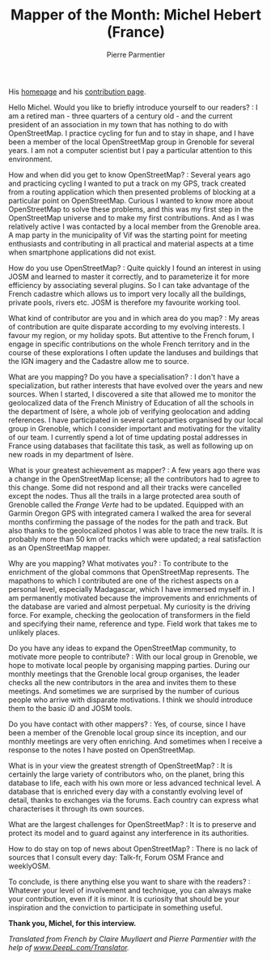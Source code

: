 ﻿---
title: "Mapper of the Month: Michel Hebert (France)"
cover:
categories: ["motm"]
author: Pierre Parmentier
---

His [homepage](https://www.openstreetmap.org/user/chimel38) and his [contribution page](http://hdyc.neis-one.org/?chimel38).

Hello Michel. Would you like to briefly introduce yourself to our readers?
: I am a retired man - three quarters of a century old - and the current president of an association in my town that has nothing to do with OpenStreetMap. I practice cycling for fun and to stay in shape, and I have been a member of the local OpenStreetMap group in Grenoble for several years. I am not a computer scientist but I pay a particular attention to this environment.

How and when did you get to know OpenStreetMap?
: Several years ago and practicing cycling I wanted to put a track on my GPS, track created from a routing application which then presented problems of blocking at a particular point on OpenStreetMap. Curious I wanted to know more about OpenStreetMap to solve these problems, and this was my first step in the OpenStreetMap universe and to make my first contributions. And as I was relatively active I was contacted by a local member from the Grenoble area. A map party in the municipality of Vif was the starting point for meeting enthusiasts and contributing in all practical and material aspects at a time when smartphone applications did not exist.

How do you use OpenStreetMap?
: Quite quickly I found an interest in using JOSM and learned to master it correctly, and to parameterize it for more efficiency by associating several plugins. So I can take advantage of the French cadastre which allows us to import very locally all the buildings, private pools, rivers etc. JOSM is therefore my favourite working tool.

What kind of contributor are you and in which area do you map?
: My areas of contribution are quite disparate according to my evolving interests. I favour my region, or my holiday spots. But attentive to the French forum, I engage in specific contributions on the whole French territory and in the course of these explorations I often update the landuses and buildings that the IGN imagery and the Cadastre allow me to source.

What are you mapping? Do you have a specialisation?
: I don't have a specialization, but rather interests that have evolved over the years and new sources. When I started, I discovered a site that allowed me to monitor the geolocalized data of the French Ministry of Education of all the schools in the department of Isère, a whole job of verifying geolocation and adding references. I have participated in several cartoparties organised by our local group in Grenoble, which I consider important and motivating for the vitality of our team. I currently spend a lot of time updating postal addresses in France using databases that facilitate this task, as well as following up on new roads in my department of Isère.

What is your greatest achievement as mapper?
: A few years ago there was a change in the OpenStreetMap license; all the contributors had to agree to this change. Some did not respond and all their tracks were cancelled except the nodes. Thus all the trails in a large protected area south of Grenoble called the *Frange Verte* had to be updated. Equipped with an Garmin Oregon GPS with integrated camera I walked the area for several months confirming the passage of the nodes for the path and track. But also thanks to the geolocalized photos I was able to trace the new trails. It is probably more than 50 km of tracks which were updated; a real satisfaction as an OpenStreetMap mapper.

Why are you mapping? What motivates you?
: To contribute to the enrichment of the global commons that OpenStreetMap represents. The mapathons to which I contributed are one of the richest aspects on a personal level, especially Madagascar, which I have immersed myself in. I am permanently motivated because the improvements and enrichments of the database are varied and almost perpetual. My curiosity is the driving force. For example, checking the geolocation of transformers in the field and specifying their name, reference and type. Field work that takes me to unlikely places.

Do you have any ideas to expand the OpenStreetMap community, to motivate more people to contribute?
: With our local group in Grenoble, we hope to motivate local people by organising mapping parties. During our monthly meetings that the Grenoble local group organises, the leader checks all the new contributors in the area and invites them to these meetings. And sometimes we are surprised by the number of curious people who arrive with disparate motivations. I think we should introduce them to the basic iD and JOSM tools.

Do you have contact with other mappers?
: Yes, of course, since I have been a member of the Grenoble local group since its inception, and our monthly meetings are very often enriching. And sometimes when I receive a response to the notes I have posted on OpenStreetMap.

What is in your view the greatest strength of OpenStreetMap?
: It is certainly the large variety of contributors who, on the planet, bring this database to life, each with his own more or less advanced technical level. A database that is enriched every day with a constantly evolving level of detail, thanks to exchanges via the forums. Each country can express what characterises it through its own sources.

What are the largest challenges for OpenStreetMap?
: It is to preserve and protect its model and to guard against any interference in its authorities.

How to do stay on top of news about OpenStreetMap?
: There is no lack of sources that I consult every day: Talk-fr, Forum OSM France and weeklyOSM.

To conclude, is there anything else you want to share with the readers?
: Whatever your level of involvement and technique, you can always make your contribution, even if it is minor. It is curiosity that should be your inspiration and the conviction to participate in something useful.

**Thank you, Michel, for this interview.**

*Translated from French by Claire Muyllaert and Pierre Parmentier with the help of www.DeepL.com/Translator.*
